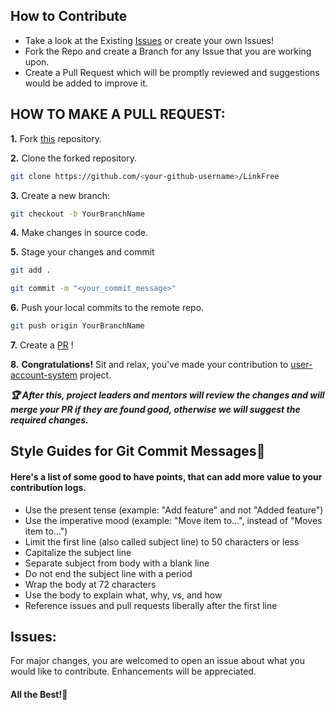 ##  How to Contribute

- Take a look at the Existing [Issues](https://github.com/RelatedTitle/user-account-system/issues) or create your own Issues!
- Fork the Repo and create a Branch for any Issue that you are working upon.
- Create a Pull Request which will be promptly reviewed and suggestions would be added to improve it.


## HOW TO MAKE A PULL REQUEST:

**1.** Fork [this](https://github.com/RelatedTitle/user-account-system) repository.

**2.** Clone the forked repository.

```bash
git clone https://github.com/<your-github-username>/LinkFree
```

**3.** Create a new branch:
```bash
git checkout -b YourBranchName
```

**4.** Make changes in source code.

**5.** Stage your changes and commit

```bash
git add .
```
```bash
git commit -m "<your_commit_message>"
```

**6.** Push your local commits to the remote repo.

```bash
git push origin YourBranchName
```

**7.** Create a [PR](https://help.github.com/en/github/collaborating-with-issues-and-pull-requests/creating-a-pull-request) !

**8.** **Congratulations!** Sit and relax, you've made your contribution to [user-account-system](https://github.com/RelatedTitle/user-account-system) project.

***:trophy: After this, project leaders and mentors will review the changes and will merge your PR if they are found good, otherwise we will suggest the required changes.***

## Style Guides for Git Commit Messages:memo:

#### Here's a list of some good to have points, that can add more value to your contribution logs.

- Use the present tense (example: "Add feature" and not "Added feature")
- Use the imperative mood (example: "Move item to...", instead of "Moves item to...")
- Limit the first line (also called subject line) to 50 characters or less
- Capitalize the subject line
- Separate subject from body with a blank line
- Do not end the subject line with a period
- Wrap the body at 72 characters
- Use the body to explain what, why, vs, and how
- Reference issues and pull requests liberally after the first line


## Issues:
For major changes, you are welcomed to open an issue  about what you would like to contribute. Enhancements will be appreciated.

#### All the Best!🥇
